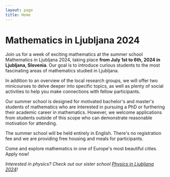 ```yaml
---
layout: page
title: Home
---
```


# Mathematics in Ljubljana 2024

Join us for a week of exciting mathematics at the summer school Mathematics in Ljubljana 2024, taking place **from July 1st to 6th, 2024 in Ljubljana, Slovenia**. Our goal is to introduce curious students to the most fascinating areas of mathematics studied in Ljubljana.

In addition to an overview of the local research groups, we will offer two minicourses to delve deeper into specific topics, as well as plenty of social activities to help you make connections with fellow participants.

Our summer school is designed for motivated bachelor's and master's students of mathematics who are interested in pursuing a PhD or furthering their academic career in mathematics. However, we welcome applications from students outside of this scope who can demonstrate reasonable motivation for attending.

The summer school will be held entirely in English. There's no registration fee and we are providing free housing and meals for participants. 

Come and explore mathematics in one of Europe's most beautiful cities. Apply now!


*Interested in physics? Check out our sister school [Physics in Ljubljana 2024](http://physicsinljubljana.fmf.uni-lj.si)!*
